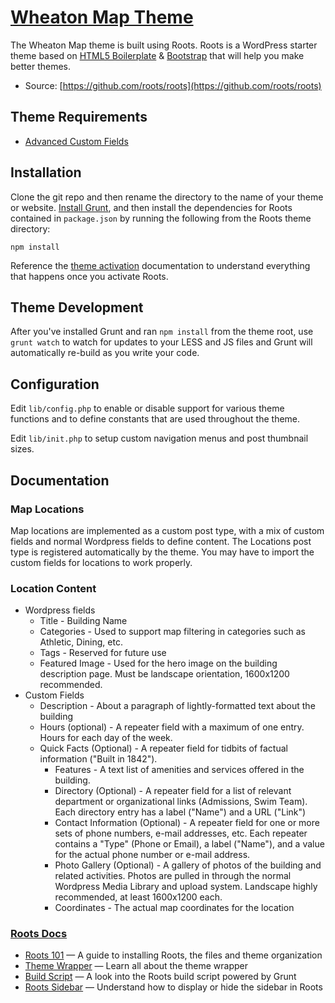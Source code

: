 # [Wheaton Map Theme](http://wheatoncollege.eduo/)

The Wheaton Map theme is built using Roots. Roots is a WordPress starter theme based on [HTML5 Boilerplate](http://html5boilerplate.com/) & [Bootstrap](http://getbootstrap.com/) that will help you make better themes.

* Source: [https://github.com/roots/roots](https://github.com/roots/roots)

## Theme Requirements
* [Advanced Custom Fields](http://www.advancedcustomfields.com/)
## Installation

Clone the git repo and then rename the directory to the name of your theme or website. [Install Grunt](http://gruntjs.com/getting-started), and then install the dependencies for Roots contained in `package.json` by running the following from the Roots theme directory:

```
npm install
```

Reference the [theme activation](http://roots.io/roots-101/#theme-activation) documentation to understand everything that happens once you activate Roots.

## Theme Development

After you've installed Grunt and ran `npm install` from the theme root, use `grunt watch` to watch for updates to your LESS and JS files and Grunt will automatically re-build as you write your code.

## Configuration

Edit `lib/config.php` to enable or disable support for various theme functions and to define constants that are used throughout the theme.

Edit `lib/init.php` to setup custom navigation menus and post thumbnail sizes.

## Documentation

### Map Locations

Map locations are implemented as a custom post type, with a mix of custom fields and normal Wordpress fields to define content. The Locations post type is registered automatically by the theme. You may have to import the custom fields for locations to work properly.

### Location Content
* Wordpress fields
	* Title - Building Name
	* Categories - Used to support map filtering in categories such as Athletic, Dining, etc.
	* Tags - Reserved for future use
	* Featured Image - Used for the hero image on the building description page. Must be landscape orientation, 1600x1200 recommended.
* Custom Fields
	* Description - About a paragraph of lightly-formatted text about the building
	* Hours (optional) - A repeater field with a maximum of one entry. Hours for each day of the week.
  * Quick Facts (Optional) - A repeater field for tidbits of factual information ("Built in 1842").
	* Features - A text list of amenities and services offered in the building. 
	* Directory (Optional) - A repeater field for a list of relevant department or organizational links (Admissions, Swim Team). Each directory entry has a label ("Name") and a URL ("Link")
	* Contact Information (Optional) - A repeater field for one or more sets of phone numbers, e-mail addresses, etc. Each repeater contains a "Type" (Phone or Email), a label ("Name"), and a value for the actual phone number or e-mail address.
	* Photo Gallery (Optional) - A gallery of photos of the building and related activities. Photos are pulled in through the normal Wordpress Media Library and upload system. Landscape highly recommended, at least 1600x1200 each. 
	* Coordinates - The actual map coordinates for the location
### [Roots Docs](http://roots.io/docs/)

* [Roots 101](http://roots.io/roots-101/) — A guide to installing Roots, the files and theme organization
* [Theme Wrapper](http://roots.io/an-introduction-to-the-roots-theme-wrapper/) — Learn all about the theme wrapper
* [Build Script](http://roots.io/using-grunt-for-wordpress-theme-development/) — A look into the Roots build script powered by Grunt
* [Roots Sidebar](http://roots.io/the-roots-sidebar/) — Understand how to display or hide the sidebar in Roots
